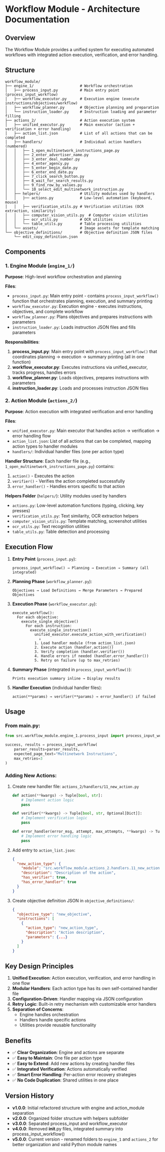 # Workflow Module - Architecture Documentation

## Overview

The Workflow Module provides a unified system for executing automated workflows with integrated action execution, verification, and error handling.

## Structure

```
workflow_module/
├── engine_1/                     # Workflow orchestration
│   ├── process_input.py          # Main entry point (process_input_workflow)
│   ├── workflow_executor.py      # Execution engine (execute instructions/objectives/workflow)
│   ├── workflow_planner.py       # Objective planning and preparation
│   └── instruction_loader.py     # Instruction loading and parameter filling
├── actions_2/                    # Action execution system
│   ├── unified_executor.py       # Main executor (action + verification + error handling)
│   ├── action_list.json          # List of all actions that can be completed
│   ├── handlers/                 # Individual action handlers (numbered)
│   │   ├── 1_open_multinetwork_instructions_page.py
│   │   ├── 2_enter_advertiser_name.py
│   │   ├── 3_enter_deal_number.py
│   │   ├── 4_enter_agency.py
│   │   ├── 5_enter_begin_date.py
│   │   ├── 6_enter_end_date.py
│   │   ├── 7_click_search_button.py
│   │   ├── 8_wait_for_search_results.py
│   │   ├── 9_find_row_by_values.py
│   │   └── 10_select_edit_multinetwork_instruction.py
│   ├── helpers/                  # Utility modules used by handlers
│   │   ├── actions.py            # Low-level automation (keyboard, mouse)
│   │   ├── verification_utils.py # Verification utilities (OCR extraction, similarity)
│   │   ├── computer_vision_utils.py  # Computer vision utilities
│   │   ├── ocr_utils.py          # OCR utilities
│   │   └── table_utils.py        # Table processing utilities
│   └── assets/                   # Image assets for template matching
└── objective_definitions/        # Objective definition JSON files
    └── edit_copy_definition.json
```

## Components

### 1. Engine Module (`engine_1/`)

**Purpose**: High-level workflow orchestration and planning

**Files**:
- `process_input.py`: Main entry point - contains `process_input_workflow()` function that orchestrates planning, execution, and summary printing
- `workflow_executor.py`: Execution engine - executes instructions, objectives, and complete workflow
- `workflow_planner.py`: Plans objectives and prepares instructions with parameters
- `instruction_loader.py`: Loads instruction JSON files and fills parameters

**Responsibilities**:
1. **process_input.py**: Main entry point with `process_input_workflow()` that coordinates planning → execution → summary printing (all in one function)
2. **workflow_executor.py**: Executes instructions via unified_executor, tracks progress, handles errors
3. **workflow_planner.py**: Loads objectives, prepares instructions with parameters
4. **instruction_loader.py**: Loads and processes instruction JSON files

### 2. Action Module (`actions_2/`)

**Purpose**: Action execution with integrated verification and error handling

**Files**:
- `unified_executor.py`: Main executor that handles action → verification → error handling flow
- `action_list.json`: List of all actions that can be completed, mapping action types to handler modules
- `handlers/`: Individual handler files (one per action type)

**Handler Structure**: Each handler file (e.g., `1_open_multinetwork_instructions_page.py`) contains:
1. `action()` - Executes the action
2. `verifier()` - Verifies the action completed successfully
3. `error_handler()` - Handles errors specific to that action

**Helpers Folder** (`helpers/`): Utility modules used by handlers
- `actions.py`: Low-level automation functions (typing, clicking, key presses)
- `verification_utils.py`: Text similarity, OCR extraction helpers
- `computer_vision_utils.py`: Template matching, screenshot utilities
- `ocr_utils.py`: Text recognition utilities
- `table_utils.py`: Table detection and processing

## Execution Flow

1. **Entry Point** (`process_input.py`):
   ```
   process_input_workflow() → Planning → Execution → Summary (all integrated)
   ```

2. **Planning Phase** (`workflow_planner.py`):
   ```
   Objectives → Load Definitions → Merge Parameters → Prepared Objectives
   ```

3. **Execution Phase** (`workflow_executor.py`):
   ```
   execute_workflow():
     For each objective:
       execute_single_objective()
         For each instruction:
           execute_single_instruction()
             unified_executor.execute_action_with_verification()
               ↓
             1. Load handler module (from action_list.json)
             2. Execute action (handler.action())
             3. Verify completion (handler.verifier())
             4. Handle errors if needed (handler.error_handler())
             5. Retry on failure (up to max_retries)
   ```

4. **Summary Phase** (integrated in `process_input_workflow()`):
   ```
   Prints execution summary inline → Display results
   ```

5. **Handler Execution** (individual handler files):
   ```
   action(**params) → verifier(**params) → error_handler() if failed
   ```

## Usage

### From main.py:
```python
from src.workflow_module.engine_1.process_input import process_input_workflow

success, results = process_input_workflow(
    parser_results=parser_results,
    expected_page_text="Multinetwork Instructions",
    max_retries=3
)
```

### Adding New Actions:

1. Create new handler file: `actions_2/handlers/11_new_action.py`
   ```python
   def action(**kwargs) -> Tuple[bool, str]:
       # Implement action logic
       pass
   
   def verifier(**kwargs) -> Tuple[bool, str, Optional[Dict]]:
       # Implement verification logic
       pass
   
   def error_handler(error_msg, attempt, max_attempts, **kwargs) -> Tuple[bool, str]:
       # Implement error handling logic
       pass
   ```

2. Add entry to `action_list.json`:
   ```json
   {
     "new_action_type": {
       "module": "src.workflow_module.actions_2.handlers.11_new_action",
       "description": "Description of the action",
       "has_verifier": true,
       "has_error_handler": true
     }
   }
   ```

3. Create objective definition JSON in `objective_definitions/`:
   ```json
   {
     "objective_type": "new_objective",
     "instructions": [
       {
         "action_type": "new_action_type",
         "description": "Action description",
         "parameters": {...}
       }
     ]
   }
   ```

## Key Design Principles

1. **Unified Execution**: Action execution, verification, and error handling in one flow
2. **Modular Handlers**: Each action type has its own self-contained handler file
3. **Configuration-Driven**: Handler mapping via JSON configuration
4. **Retry Logic**: Built-in retry mechanism with customizable error handlers
5. **Separation of Concerns**: 
   - Engine handles orchestration
   - Handlers handle specific actions
   - Utilities provide reusable functionality

## Benefits

- ✅ **Clear Organization**: Engine and actions are separate
- ✅ **Easy to Maintain**: One file per action type
- ✅ **Easy to Extend**: Add new actions by creating handler files
- ✅ **Integrated Verification**: Actions automatically verified
- ✅ **Smart Error Handling**: Per-action error recovery strategies
- ✅ **No Code Duplication**: Shared utilities in one place

## Version History

- **v1.0.0**: Initial refactored structure with engine and action_module separation
- **v2.0.0**: Organized folder structure with helpers subfolder
- **v3.0.0**: Separated process_input and workflow_executor
- **v4.0.0**: Removed __init__.py files, integrated summary into process_input_workflow()
- **v5.0.0**: Current version - renamed folders to `engine_1` and `actions_2` for better organization and valid Python module names

